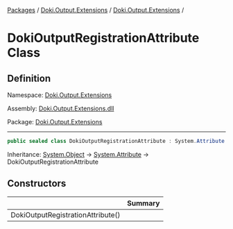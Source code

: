 [Packages](../../../README.md) / [Doki.Output.Extensions](../../README.md) / [Doki.Output.Extensions](../README.md) / 

# DokiOutputRegistrationAttribute Class

## Definition

Namespace: [Doki.Output.Extensions](../README.md)

Assembly: [Doki.Output.Extensions.dll](../../README.md)

Package: [Doki.Output.Extensions](https://www.nuget.org/packages/Doki.Output.Extensions)

---

```csharp
public sealed class DokiOutputRegistrationAttribute : System.Attribute
```

Inheritance: [System.Object](https://learn.microsoft.com/en-us/dotnet/api/System.Object) → [System.Attribute](https://learn.microsoft.com/en-us/dotnet/api/System.Attribute) → DokiOutputRegistrationAttribute

## Constructors

|   |Summary|
|---|---|
|DokiOutputRegistrationAttribute()||


